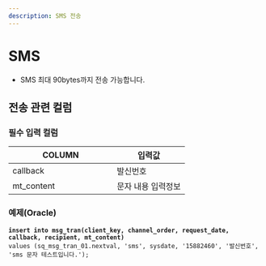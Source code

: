 ```yaml
---
description: SMS 전송
---
```


# SMS

* SMS 최대 90bytes까지 전송 가능합니다.

## 전송 관련 컬럼

### **필수 입력 컬럼**

<table><thead><tr><th width="190.44444444444446">COLUMN</th><th>입력값</th></tr></thead><tbody><tr><td>callback</td><td>발신번호</td></tr><tr><td>mt_content</td><td>문자 내용 입력정보</td></tr></tbody></table>

### 예제(Oracle)

<pre class="language-sql" data-title="sms" data-overflow="wrap" data-full-width="true"><code class="lang-sql"><strong>insert into msg_tran(client_key, channel_order, request_date, callback, recipient, mt_content) 
</strong>values (sq_msg_tran_01.nextval, 'sms', sysdate, '15882460', '발신번호', 'sms 문자 테스트입니다.');
</code></pre>
